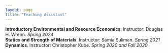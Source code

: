 ```yaml
---
layout: page
title: "Teaching Assistant"
---
```


**Introductory Environmental and Resource Economics**. Instructor: Douglas H. Wrenn. *Spring 2024*  
**Statics and Strength of Materials**. Instructor: Samia Suliman. *Spring 2021*  
**Dynamics**. Instructor: Christopher Kube. *Spring 2020 and Fall 2020*
